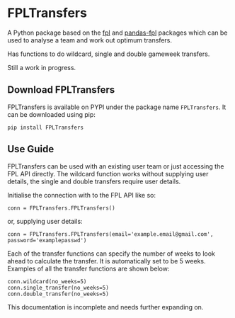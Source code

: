 # FPLTransfers

A Python package based on the [fpl](https://github.com/amosbastian/fpl) and [pandas-fpl](https://github.com/177arc/pandas-fpl) packages which can be used to analyse a team and work out optimum transfers.

Has functions to do wildcard, single and double gameweek transfers.

Still a work in progress.

## Download FPLTransfers

FPLTransfers is available on PYPI under the package name `FPLTransfers`. It can be downloaded using pip:

`pip install FPLTransfers`

## Use Guide

FPLTransfers can be used with an existing user team or just accessing the FPL API directly. The wildcard function works without supplying user details, the single and double transfers require user details.

Initialise the connection with to the FPL API like so:

`conn = FPLTransfers.FPLTransfers()`

or, supplying user details:

`conn = FPLTransfers.FPLTransfers(email='example.email@gmail.com', password='examplepasswd')`

Each of the transfer functions can specify the number of weeks to look ahead to calculate the transfer. It is automatically set to be 5 weeks. Examples of all the transfer functions are shown below:

```
conn.wildcard(no_weeks=5)
conn.single_transfer(no_weeks=5)
conn.double_transfer(no_weeks=5)
```

This documentation is incomplete and needs further expanding on.
